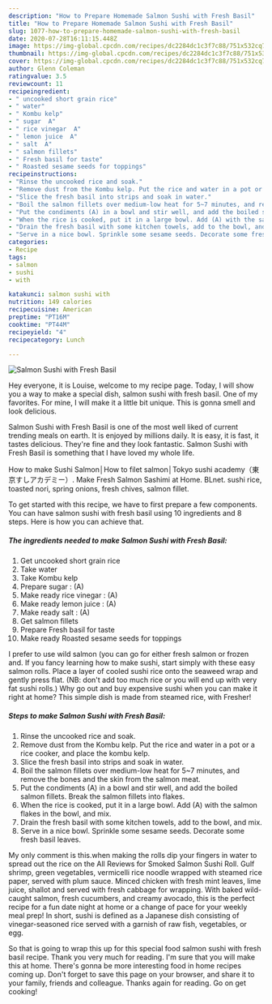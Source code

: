 ```yaml
---
description: "How to Prepare Homemade Salmon Sushi with Fresh Basil"
title: "How to Prepare Homemade Salmon Sushi with Fresh Basil"
slug: 1077-how-to-prepare-homemade-salmon-sushi-with-fresh-basil
date: 2020-07-28T16:11:15.448Z
image: https://img-global.cpcdn.com/recipes/dc2284dc1c3f7c88/751x532cq70/salmon-sushi-with-fresh-basil-recipe-main-photo.jpg
thumbnail: https://img-global.cpcdn.com/recipes/dc2284dc1c3f7c88/751x532cq70/salmon-sushi-with-fresh-basil-recipe-main-photo.jpg
cover: https://img-global.cpcdn.com/recipes/dc2284dc1c3f7c88/751x532cq70/salmon-sushi-with-fresh-basil-recipe-main-photo.jpg
author: Glenn Coleman
ratingvalue: 3.5
reviewcount: 11
recipeingredient:
- " uncooked short grain rice"
- " water"
- " Kombu kelp"
- " sugar  A"
- " rice vinegar  A"
- " lemon juice  A"
- " salt  A"
- " salmon fillets"
- " Fresh basil for taste"
- " Roasted sesame seeds for toppings"
recipeinstructions:
- "Rinse the uncooked rice and soak."
- "Remove dust from the Kombu kelp. Put the rice and water in a pot or a rice cooker, and place the kombu kelp."
- "Slice the fresh basil into strips and soak in water."
- "Boil the salmon fillets over medium-low heat for 5~7 minutes, and remove the bones and the skin from the salmon meat."
- "Put the condiments (A) in a bowl and stir well, and add the boiled salmon fillets. Break the salmon fillets into flakes."
- "When the rice is cooked, put it in a large bowl. Add (A) with the salmon flakes in the bowl, and mix."
- "Drain the fresh basil with some kitchen towels, add to the bowl, and mix."
- "Serve in a nice bowl. Sprinkle some sesame seeds. Decorate some fresh basil leaves."
categories:
- Recipe
tags:
- salmon
- sushi
- with

katakunci: salmon sushi with 
nutrition: 149 calories
recipecuisine: American
preptime: "PT16M"
cooktime: "PT44M"
recipeyield: "4"
recipecategory: Lunch

---
```



![Salmon Sushi with Fresh Basil](https://img-global.cpcdn.com/recipes/dc2284dc1c3f7c88/751x532cq70/salmon-sushi-with-fresh-basil-recipe-main-photo.jpg)

Hey everyone, it is Louise, welcome to my recipe page. Today, I will show you a way to make a special dish, salmon sushi with fresh basil. One of my favorites. For mine, I will make it a little bit unique. This is gonna smell and look delicious.

Salmon Sushi with Fresh Basil is one of the most well liked of current trending meals on earth. It is enjoyed by millions daily. It is easy, it is fast, it tastes delicious. They're fine and they look fantastic. Salmon Sushi with Fresh Basil is something that I have loved my whole life.

How to make Sushi Salmon│How to filet salmon│Tokyo sushi academy（東京すしアカデミー）. Make Fresh Salmon Sashimi at Home. BLnet. sushi rice, toasted nori, spring onions, fresh chives, salmon fillet.


To get started with this recipe, we have to first prepare a few components. You can have salmon sushi with fresh basil using 10 ingredients and 8 steps. Here is how you can achieve that.

<!--inarticleads1-->

##### The ingredients needed to make Salmon Sushi with Fresh Basil:

1. Get  uncooked short grain rice
1. Take  water
1. Take  Kombu kelp
1. Prepare  sugar : (A)
1. Make ready  rice vinegar : (A)
1. Make ready  lemon juice : (A)
1. Make ready  salt : (A)
1. Get  salmon fillets
1. Prepare  Fresh basil for taste
1. Make ready  Roasted sesame seeds for toppings


I prefer to use wild salmon (you can go for either fresh salmon or frozen and. If you fancy learning how to make sushi, start simply with these easy salmon rolls. Place a layer of cooled sushi rice onto the seaweed wrap and gently press flat. (NB: don&#39;t add too much rice or you will end up with very fat sushi rolls.) Why go out and buy expensive sushi when you can make it right at home? This simple dish is made from steamed rice, with Fresher! 

<!--inarticleads2-->

##### Steps to make Salmon Sushi with Fresh Basil:

1. Rinse the uncooked rice and soak.
1. Remove dust from the Kombu kelp. Put the rice and water in a pot or a rice cooker, and place the kombu kelp.
1. Slice the fresh basil into strips and soak in water.
1. Boil the salmon fillets over medium-low heat for 5~7 minutes, and remove the bones and the skin from the salmon meat.
1. Put the condiments (A) in a bowl and stir well, and add the boiled salmon fillets. Break the salmon fillets into flakes.
1. When the rice is cooked, put it in a large bowl. Add (A) with the salmon flakes in the bowl, and mix.
1. Drain the fresh basil with some kitchen towels, add to the bowl, and mix.
1. Serve in a nice bowl. Sprinkle some sesame seeds. Decorate some fresh basil leaves.


My only comment is this.when making the rolls dip your fingers in water to spread out the rice on the All Reviews for Smoked Salmon Sushi Roll. Gulf shrimp, green vegetables, vermicelli rice noodle wrapped with steamed rice paper, served with plum sauce. Minced chicken with fresh mint leaves, lime juice, shallot and served with fresh cabbage for wrapping. With baked wild-caught salmon, fresh cucumbers, and creamy avocado, this is the perfect recipe for a fun date night at home or a change of pace for your weekly meal prep! In short, sushi is defined as a Japanese dish consisting of vinegar-seasoned rice served with a garnish of raw fish, vegetables, or egg. 

So that is going to wrap this up for this special food salmon sushi with fresh basil recipe. Thank you very much for reading. I'm sure that you will make this at home. There's gonna be more interesting food in home recipes coming up. Don't forget to save this page on your browser, and share it to your family, friends and colleague. Thanks again for reading. Go on get cooking!

